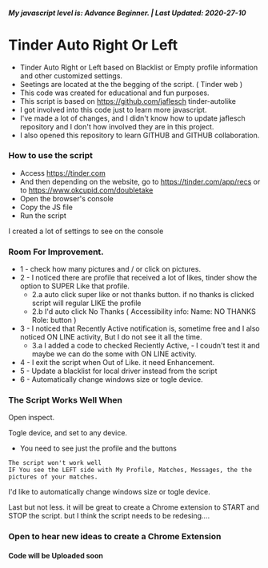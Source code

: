 ##### My javascript level is: Advance Beginner. | Last Updated: 2020-27-10  

# Tinder Auto Right Or Left
* Tinder Auto Right or Left based on Blacklist or Empty profile information and other customized settings.  
* Seetings are located at the the begging of the script.  ( Tinder web )
* This code was created for educational and fun purposes.
* This script is based on https://github.com/jaflesch tinder-autolike 
* I got involved into this code just to learn more javascript.
* I've made a lot of changes, and I didn't know how to update jaflesch repository and I don't how involved they are in this project.
* I also opened this repository to learn GITHUB and GITHUB collaboration. 

### How to use the script
* Access https://tinder.com
* And then depending on the website, go to https://tinder.com/app/recs or to https://www.okcupid.com/doubletake
* Open the browser's console
* Copy the JS file
* Run the script

I created a lot of settings to see on the console 

### Room For Improvement.

* 1 - check how many pictures and / or click on pictures.
* 2 - I noticed there are profile that received a lot of likes, tinder show the option to SUPER Like that profile. 
  * 2.a auto click super like or not thanks button. if no thanks is clicked script will regular LIKE the profile
  * 2.b I'd auto click No Thanks  ( Accessibility info:  Name:  NO THANKS  Role: button )
* 3 - I noticed that Recently Active notification is, sometime free and I also noticed ON LINE activity, But I do not see it all the time. 
  * 3.a I added a code to checked Reciently Active, - I coudn't test it and maybe we can do the some with ON LINE activity. 
* 4 - I exit the script when Out of Like. it need Enhancement. 
* 5 - Update a blacklist for local driver instead from the script 
* 6 - Automatically change windows size or togle device.


### The Script Works Well When

Open inspect.

Togle device, and set to any device.

* You need to see just the profile and the buttons
```
The script won't work well 
IF You see the LEFT side with My Profile, Matches, Messages, the the pictures of your matches.
```
I'd like to automatically change windows size or togle device.

Last but not less. it will be great to create a Chrome extension to START and STOP the script. 
but I think the script needs to be redesing.... 
### Open to hear new ideas to create a Chrome Extension


#### Code will be Uploaded soon
